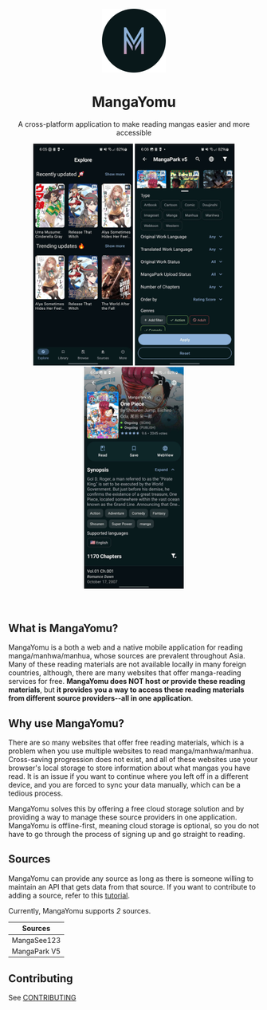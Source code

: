 <p align="center">
  <img src="/assets/logo_circle.png" width="128" height="128">
</p>
<h1 align="center">
  MangaYomu
</h1>
<p align="center">
  A cross-platform application to make reading mangas easier and more accessible
</p>

<div align="center">
<img src="assets/preview1.jpg" width="200">
<img src="assets/preview2.jpg" width="200">
<img src="assets/preview3.jpg" width="200">
</div>

<br>
<br>

## What is MangaYomu?

MangaYomu is a both a web and a native mobile application for reading manga/manhwa/manhua, whose sources are
prevalent throughout Asia. Many of these reading materials are not available locally in many foreign countries, although,
there are many websites that offer manga-reading services for free. **MangaYomu does NOT host or provide these reading materials**, but
**it provides you a way to access these reading materials from different source providers--all in one application**.

## Why use MangaYomu?

There are so many websites that offer free reading materials, which is a problem when you use multiple websites to read
manga/manhwa/manhua. Cross-saving progression does not exist, and all of these websites use your browser's local storage
to store information about what mangas you have read. It is an issue if you want to continue where you left off in a
different device, and you are forced to sync your data manually, which can be a tedious process.

MangaYomu solves this by offering a free cloud storage solution and by providing a way to manage these source providers
in one application. MangaYomu is offline-first, meaning cloud storage is optional, so you do not have to go through the
process of signing up and go straight to reading.

## Sources

MangaYomu can provide any source as long as there is someone willing to maintain an API that gets data from that source.
If you want to contribute to adding a source, refer to this [tutorial](/docs/adding-a-source-tutorial.md).

Currently, MangaYomu supports _2_ sources.

| Sources      |
| ------------ |
| MangaSee123  |
| MangaPark V5 |

## Contributing

See [CONTRIBUTING](/CONTRIBUTING.md)
